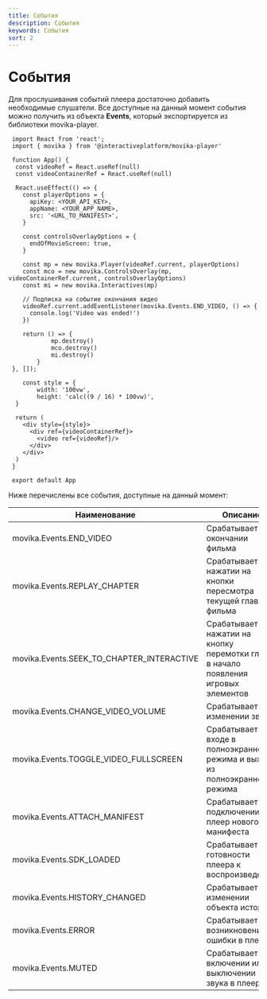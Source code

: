 ```yaml
---
title: События
description: События
keywords: События
sort: 2
---
```


# События

Для прослушивания событий плеера достаточно добавить необходимые слушатели. Все доступные на данный момент события можно получить из объекта **Events**, который экспортируется из библиотеки movika-player.

```
 import React from 'react';
 import { movika } from '@interactiveplatform/movika-player'

 function App() {
  const videoRef = React.useRef(null)
  const videoContainerRef = React.useRef(null)

  React.useEffect(() => {
    const playerOptions = {
      apiKey: <YOUR_API_KEY>,
      appName: <YOUR_APP_NAME>,
      src: '<URL_TO_MANIFEST>',
    }

    const controlsOverlayOptions = {
      endOfMovieScreen: true,
    }

    const mp = new movika.Player(videoRef.current, playerOptions)
    const mco = new movika.ControlsOverlay(mp, videoContainerRef.current, controlsOverlayOptions)
    const mi = new movika.Interactives(mp)

    // Подписка на событие окончания видео
    videoRef.current.addEventListener(movika.Events.END_VIDEO, () => {
      console.log('Video was ended!')
    })

    return () => {
			mp.destroy()
			mco.destroy()
			mi.destroy()
		}
 }, []);

	const style = {
		width: '100vw',
		height: 'calc((9 / 16) * 100vw)',
  }

  return (
    <div style={style}>
      <div ref={videoContainerRef}>
        <video ref={videoRef}/>
      </div>
    </div>
  )
 }

 export default App
```

Ниже перечислены все события, доступные на данный момент:

| Наименование                              | Описание                                                                               |
| ----------------------------------------- | -------------------------------------------------------------------------------------- |
| movika.Events.END_VIDEO                   | Срабатывает при окончании фильма                                                       |
| movika.Events.REPLAY_CHAPTER              | Срабатывает при нажатии на кнопки пересмотра текущей главы фильма                      |
| movika.Events.SEEK_TO_CHAPTER_INTERACTIVE | Срабатывает при нажатии на кнопку перемотки главы в начало появления игровых элементов |
| movika.Events.CHANGE_VIDEO_VOLUME         | Срабатывает при изменении звука                                                        |
| movika.Events.TOGGLE_VIDEO_FULLSCREEN     | Срабатывает при входе в полноэкранного режима и выходе из полноэкранного режима        |
| movika.Events.ATTACH_MANIFEST             | Срабатывает при подключении в плеер нового манифеста                                   |
| movika.Events.SDK_LOADED                  | Срабатывает при готовности плеера к воспроизведению                                    |
| movika.Events.HISTORY_CHANGED             | Срабатывает при изменении объекта истории                                              |
| movika.Events.ERROR                       | Срабатывает при возникновении ошибки в плеере                                          |
| movika.Events.MUTED                       | Срабатывает при включении или выключении звука в плеере                                |
